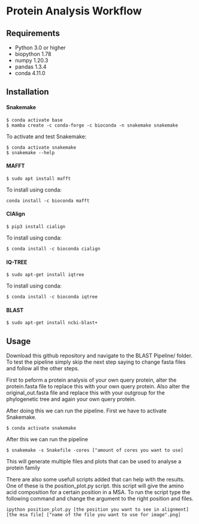# Protein Analysis Workflow
## Requirements
- Python 3.0 or higher
- biopython 1.78
- numpy 1.20.3
- pandas 1.3.4
- conda 4.11.0
## Installation
#### Snakemake
```
$ conda activate base
$ mamba create -c conda-forge -c bioconda -n snakemake snakemake
```
To activate and test Snakemake:
```
$ conda activate snakemake
$ snakemake --help
```
#### MAFFT
```
$ sudo apt install mafft
```
To install using conda:
```
conda install -c bioconda mafft
```
#### CIAlign
```
$ pip3 install cialign
```
To install using conda:
```
$ conda install -c bioconda cialign
```
#### IQ-TREE
```
$ sudo apt-get install iqtree
```
To install using conda:
```
$ conda install -c bioconda iqtree
```
#### BLAST
```
$ sudo apt-get install ncbi-blast+
```
## Usage

Download this github repository and navigate to the BLAST Pipeline/ folder. To test the pipeline simply skip the next step saying to change fasta files and follow all the other steps.

First to peform a protein analysis of your own query protein, alter the protein.fasta file to replace this with your own query protein. Also alter the original_out.fasta file and replace this with your outgroup for the phylogenetic tree and again your own query protein.

After doing this we can run the pipeline. First we have to activate Snakemake.
```
$ conda activate snakemake
```
After this we can run the pipeline 
```
$ snakemake -s Snakefile -cores ["amount of cores you want to use]
```
This will generate multiple files and plots that can be used to analyse a protein family 

There are also some usefull scripts added that can help with the results. One of these is the position_plot.py script. this script will give the amino acid composition for a certain position in a MSA.
To run the script type the following command and change the argument to the right position and files.
```
ipython position_plot.py [the position you want to see in alignment] [the msa file] ["name of the file you want to use for image".png] 
```
